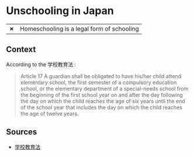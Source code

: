 # Unschooling in Japan
| | |
|-|-|
| __✗__ | Homeschooling is a legal form of schooling |

## Context

According to the 学校教育法 :

> Article 17 A guardian shall be obligated to have his/her child attend elementary school, the first semester of a compulsory education school, or the elementary department of a special-needs school from the beginning of the first school year on and after the day following the day on which the child reaches the age of six years until the end of the school year that includes the day on which the child reaches the age of twelve years.

## Sources

* [学校教育法](https://elaws.e-gov.go.jp/document?lawid=322AC0000000026#I)
